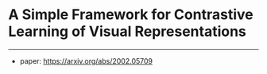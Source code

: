 # A Simple Framework for Contrastive Learning of Visual Representations
---

- paper: https://arxiv.org/abs/2002.05709